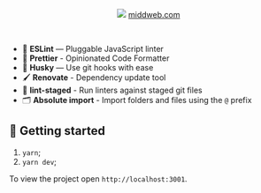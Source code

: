 <p align="center">
   <img src="https://github.com/nmiddendorff/Portfolio/blob/master/README/middweb_screen.png?raw=true" />
  <a href="https://middweb.com">middweb.com</a>
</p>

<br>


- 📏 **ESLint** — Pluggable JavaScript linter
- 💖 **Prettier** - Opinionated Code Formatter
- 🐶 **Husky** — Use git hooks with ease
- 🖌 **Renovate** - Dependency update tool
- 🚫 **lint-staged** - Run linters against staged git files
- 🗂 **Absolute import** - Import folders and files using the `@` prefix

## 🚀 Getting started

1. `yarn`;
2. `yarn dev`;

To view the project open `http://localhost:3001`.
